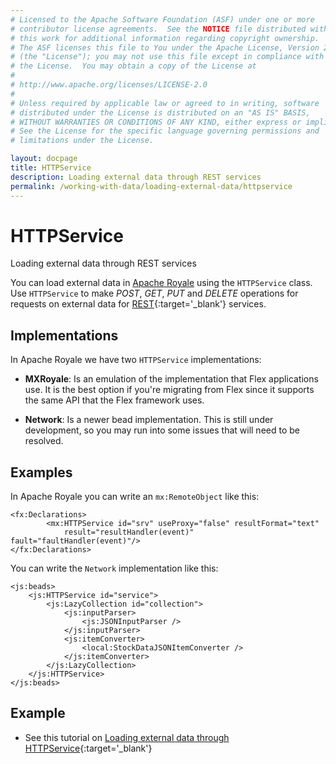 ```yaml
---
# Licensed to the Apache Software Foundation (ASF) under one or more
# contributor license agreements.  See the NOTICE file distributed with
# this work for additional information regarding copyright ownership.
# The ASF licenses this file to You under the Apache License, Version 2.0
# (the "License"); you may not use this file except in compliance with
# the License.  You may obtain a copy of the License at
# 
# http://www.apache.org/licenses/LICENSE-2.0
# 
# Unless required by applicable law or agreed to in writing, software
# distributed under the License is distributed on an "AS IS" BASIS,
# WITHOUT WARRANTIES OR CONDITIONS OF ANY KIND, either express or implied.
# See the License for the specific language governing permissions and
# limitations under the License.

layout: docpage
title: HTTPService
description: Loading external data through REST services
permalink: /working-with-data/loading-external-data/httpservice
---
```


# HTTPService

Loading external data through REST services

You can load external data in [Apache Royale](https://royale.apache.org/) using the `HTTPService` class. Use `HTTPService` to make _POST_, _GET_, _PUT_ and _DELETE_ operations for requests on external data for [REST](https://en.wikipedia.org/wiki/Representational_state_transfer){:target='_blank'} services.

## Implementations

In Apache Royale we have two `HTTPService` implementations:

* **MXRoyale**: Is an emulation of the implementation that Flex applications use. It is the best option if you're migrating from Flex since it supports the same API that the Flex framework uses.

* **Network**: Is a newer bead implementation. This is still under development, so you may run into some issues that will need to be resolved.

## Examples

In Apache Royale you can write an `mx:RemoteObject` like this:

```mxml
<fx:Declarations>
    	<mx:HTTPService id="srv" useProxy="false" resultFormat="text"
            result="resultHandler(event)" fault="faultHandler(event)"/>
</fx:Declarations>
```

You can write the `Network` implementation like this:

```mxml
<js:beads>
    <js:HTTPService id="service">
        <js:LazyCollection id="collection">
            <js:inputParser>
                <js:JSONInputParser />
            </js:inputParser>
            <js:itemConverter>
                <local:StockDataJSONItemConverter />
            </js:itemConverter> 
        </js:LazyCollection>
    </js:HTTPService>
</js:beads>
```

## Example

- See this tutorial on [Loading external data through HTTPService](https://royale.apache.org/loading-external-data-through-httpservice/){:target='_blank'} 
